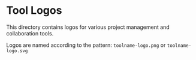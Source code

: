 # Tool Logos

This directory contains logos for various project management and collaboration tools.

Logos are named according to the pattern: `toolname-logo.png` or `toolname-logo.svg`
